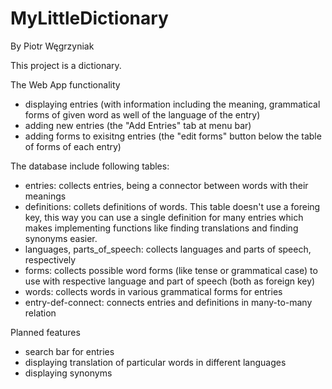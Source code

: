 # MyLittleDictionary
By Piotr Węgrzyniak

This project is a dictionary.

The Web App functionality
  - displaying entries (with information including the meaning, grammatical forms of given word as well of the language of the entry)
  - adding new entries (the "Add Entries" tab at menu bar)
  - adding forms to exisitng entries (the "edit forms" button below the table of forms of each entry)
  
The database include following tables:
  - entries:      collects entries, being a connector between words with their meanings
  - definitions:  collets definitions of words. This table doesn't use a foreing key, this way you can use a single definition for many entries which makes implementing functions like finding translations and finding synonyms easier.
  - languages, parts_of_speech: collects languages and parts of speech, respectively
  - forms:        collects possible word forms (like tense or grammatical case) to use with respective language and part of speech (both as foreign key)
  - words:        collects words in various grammatical forms for entries
  - entry-def-connect: connects entries and definitions in many-to-many relation
  
 Planned features
  - search bar for entries
  - displaying translation of particular words in different languages
  - displaying synonyms
 
  

